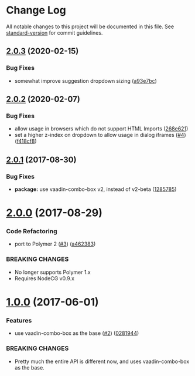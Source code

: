 # Change Log

All notable changes to this project will be documented in this file. See [standard-version](https://github.com/conventional-changelog/standard-version) for commit guidelines.

<a name="2.0.3"></a>
## [2.0.3](https://github.com/NodeCGElements/nodecg-typeahead-input/compare/v2.0.2...v2.0.3) (2020-02-15)


### Bug Fixes

* somewhat improve suggestion dropdown sizing ([a93e7bc](https://github.com/NodeCGElements/nodecg-typeahead-input/commit/a93e7bc))



<a name="2.0.2"></a>
## [2.0.2](https://github.com/NodeCGElements/nodecg-typeahead-input/compare/v2.0.1...v2.0.2) (2020-02-07)


### Bug Fixes

* allow usage in browsers which do not support HTML Imports ([268e621](https://github.com/NodeCGElements/nodecg-typeahead-input/commit/268e621))
* set a higher z-index on dropdown to allow usage in dialog iframes ([#4](https://github.com/NodeCGElements/nodecg-typeahead-input/issues/4)) ([f418cf8](https://github.com/NodeCGElements/nodecg-typeahead-input/commit/f418cf8))



<a name="2.0.1"></a>
## [2.0.1](https://github.com/NodeCGElements/nodecg-typeahead-input/compare/v2.0.0...v2.0.1) (2017-08-30)


### Bug Fixes

* **package:** use vaadin-combo-box v2, instead of v2-beta ([1285785](https://github.com/NodeCGElements/nodecg-typeahead-input/commit/1285785))



<a name="2.0.0"></a>
# [2.0.0](https://github.com/NodeCGElements/nodecg-typeahead-input/compare/v1.0.0...v2.0.0) (2017-08-29)


### Code Refactoring

* port to Polymer 2 ([#3](https://github.com/NodeCGElements/nodecg-typeahead-input/issues/3)) ([a462383](https://github.com/NodeCGElements/nodecg-typeahead-input/commit/a462383))


### BREAKING CHANGES

* No longer supports Polymer 1.x
* Requires NodeCG v0.9.x



<a name="1.0.0"></a>
# [1.0.0](https://github.com/NodeCGElements/nodecg-typeahead-input/compare/v0.2.0...v1.0.0) (2017-06-01)


### Features

* use vaadin-combo-box as the base ([#2](https://github.com/NodeCGElements/nodecg-typeahead-input/issues/2)) ([0281944](https://github.com/NodeCGElements/nodecg-typeahead-input/commit/0281944))


### BREAKING CHANGES

* Pretty much the entire API is different now, and uses vaadin-combo-box as the base.
